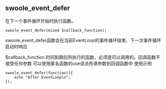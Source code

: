 ## swoole_event_defer

在下一个事件循环开始时执行函数。

~~~
swoole_event_defer(mixed $callback_function);
~~~
swoole_event_defer函数会在当前EventLoop的事件循环结束、下一次事件循环启动时响应

$callback_function 时间到期后所执行的函数，必须是可以调用的。回调函数不接受任何参数
可以使用匿名函数的use语法传递参数到回调函数中
使用示例
~~~
swoole_event_defer(function(){
    echo "After EventLoop\n";
});
~~~
